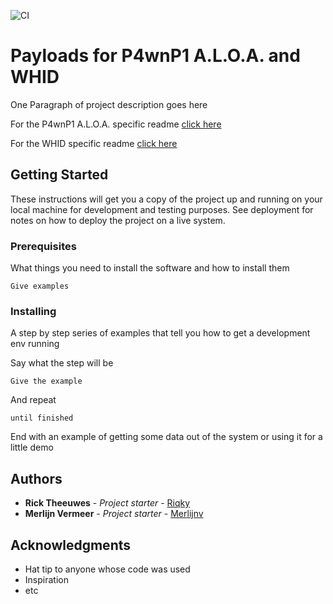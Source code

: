 ![CI](https://github.com/Riqky/Payloads/workflows/CI/badge.svg)
# Payloads for P4wnP1 A.L.O.A. and WHID

One Paragraph of project description goes here

For the P4wnP1 A.L.O.A. specific readme [click here](p4wnp1/README.md)

For the WHID specific readme [click here](WHID/README.md)

## Getting Started

These instructions will get you a copy of the project up and running on your local machine for development and testing purposes. See deployment for notes on how to deploy the project on a live system.

### Prerequisites

What things you need to install the software and how to install them

```
Give examples
```

### Installing

A step by step series of examples that tell you how to get a development env running

Say what the step will be

```
Give the example
```

And repeat

```
until finished
```

End with an example of getting some data out of the system or using it for a little demo

## Authors

* **Rick Theeuwes** - *Project starter* - [Riqky](https://github.com/Riqky)
* **Merlijn Vermeer** - *Project starter* - [Merlijnv](https://github.com/Merlijnv)

## Acknowledgments

* Hat tip to anyone whose code was used
* Inspiration
* etc
